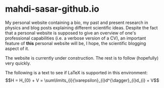 # mahdi-sasar-github.io
My personal website containing a bio, my past and present research in physics and blog posts explaining different scientific ideas.
Despite the fact that a personal website is supposed to give an overview of one's professional capabilities (i.e. a verbose version of a CV), an important feature of **this** personal website will be, I hope, the scientific blogging aspect of it.

The website is currently under construction. The rest is to follow (hopefully) very quickly.

The following is a text to see if LaTeX is supported in this environment:
$$H = H_{0} + V = \sum\limits_{i}{\varepsilon}_{i}d^{\dagger}_{i}d_{i} + V$$

